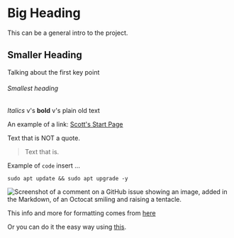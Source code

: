 # Big Heading

This can be a general intro to the project.

## Smaller Heading

Talking about the first key point

###### Smallest heading

*Italics* v's **bold** v's plain old text

An example of a link: [Scott's Start Page](http://sak.free.nf/startpage/)

Text that is NOT a quote.

> Text that is.

Example of `code` insert ...

```
sudo apt update && sudo apt upgrade -y
```

![Screenshot of a comment on a GitHub issue showing an image, added in the Markdown, of an Octocat smiling and raising a tentacle.](https://myoctocat.com/assets/images/base-octocat.svg)

This info and more for formatting comes from [here](https://docs.github.com/en/get-started/writing-on-github/getting-started-with-writing-and-formatting-on-github/basic-writing-and-formatting-syntax)

Or you can do it the easy way using <a href="https://readme.so" onclick="window.open(this.href, '_blank'); return false;">this</a>.
